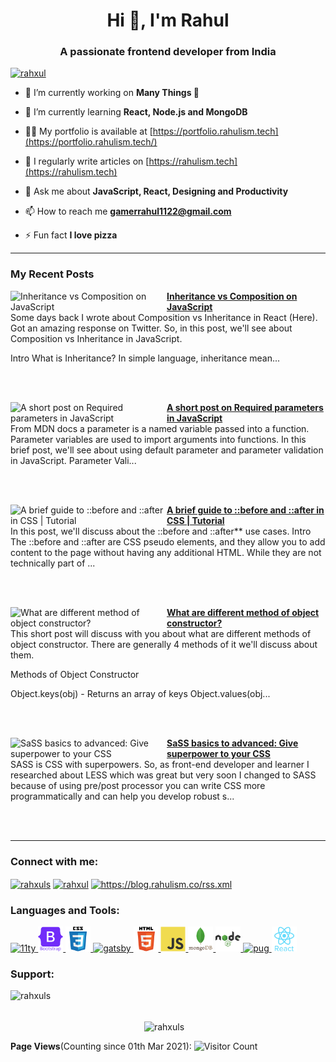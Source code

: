 <h1 align="center">Hi 👋, I'm Rahul</h1>
<h3 align="center">A passionate frontend developer from India</h3>

<p align="left"> <a href="https://twitter.com/rahxul" target="blank"><img src="https://img.shields.io/twitter/follow/rahxul?logo=twitter&style=for-the-badge" alt="rahxul" /></a> </p>

- 🔭 I’m currently working on **Many Things 🥺**

- 🌱 I’m currently learning **React, Node.js and MongoDB**

- 👨‍💻 My portfolio is available at [https://portfolio.rahulism.tech](https://portfolio.rahulism.tech/)

- 📝 I regularly write articles on [https://rahulism.tech](https://rahulism.tech)

- 💬 Ask me about **JavaScript, React, Designing and Productivity**

- 📫 How to reach me **gamerrahul1122@gmail.com**

- ⚡ Fun fact **I love pizza**

<hr>

### My Recent Posts

<!-- HASHNODE_BLOG:START -->
<p align="left">
<a href="https://rahulism.hashnode.dev/inheritance-vs-composition-on-javascript" title="Inheritance vs Composition on JavaScript"><img src="https://cdn.hashnode.com/res/hashnode/image/upload/v1618883254887/g_8hPqDDq.png" alt="Inheritance vs Composition on JavaScript" width="250px" align="left" /></a>
<a href="https://rahulism.hashnode.dev/inheritance-vs-composition-on-javascript" title="Inheritance vs Composition on JavaScript"><strong>Inheritance vs Composition on JavaScript</strong></a>
<br/> Some days back I wrote about Composition vs Inheritance in React (Here). Got an amazing response on Twitter. So, in this post, we'll see about Composition vs Inheritance in JavaScript. 

Intro
What is Inheritance?
In simple language, inheritance mean... </p> <br/> <br/>
<p align="left">
<a href="https://rahulism.hashnode.dev/a-short-post-on-required-parameters-in-javascript" title="A short post on Required parameters in JavaScript"><img src="https://cdn.hashnode.com/res/hashnode/image/upload/v1618804934280/mWZz9EZne.png" alt="A short post on Required parameters in JavaScript" width="250px" align="left" /></a>
<a href="https://rahulism.hashnode.dev/a-short-post-on-required-parameters-in-javascript" title="A short post on Required parameters in JavaScript"><strong>A short post on Required parameters in JavaScript</strong></a>
<br/> From MDN docs a parameter is a named variable passed into a function. Parameter variables are used to import arguments into functions.
In this brief post, we'll see about using default parameter and parameter validation in JavaScript. 
Parameter Vali... </p> <br/> <br/>
<p align="left">
<a href="https://rahulism.hashnode.dev/a-brief-guide-to-before-and-after-in-css-or-tutorial" title="A brief guide to ::before and ::after in CSS | Tutorial"><img src="https://cdn.hashnode.com/res/hashnode/image/upload/v1618726936385/wgOxB3mLh.png" alt="A brief guide to ::before and ::after in CSS | Tutorial" width="250px" align="left" /></a>
<a href="https://rahulism.hashnode.dev/a-brief-guide-to-before-and-after-in-css-or-tutorial" title="A brief guide to ::before and ::after in CSS | Tutorial"><strong>A brief guide to ::before and ::after in CSS | Tutorial</strong></a>
<br/> In this post, we'll discuss about the ::before and ::after** use cases. 
Intro
The ::before and ::after are CSS pseudo elements, and they allow you to add content to the page without having any additional HTML. While they are not technically part of ... </p> <br/> <br/>
<p align="left">
<a href="https://rahulism.hashnode.dev/what-are-different-method-of-object-constructor" title="What are different method of object constructor?"><img src="https://cdn.hashnode.com/res/hashnode/image/upload/v1618628277222/bSQUwuUyG.png" alt="What are different method of object constructor?" width="250px" align="left" /></a>
<a href="https://rahulism.hashnode.dev/what-are-different-method-of-object-constructor" title="What are different method of object constructor?"><strong>What are different method of object constructor?</strong></a>
<br/> This short post will discuss with you about what are different methods of object constructor. There are generally 4 methods of it we'll discuss about them. 

Methods of Object Constructor

Object.keys(obj) - Returns an array of keys
Object.values(obj... </p> <br/> <br/>
<p align="left">
<a href="https://rahulism.hashnode.dev/sass-basics-to-advanced-give-superpower-to-your-css" title="SaSS basics to advanced: Give superpower to your CSS"><img src="https://cdn.hashnode.com/res/hashnode/image/upload/v1618542757157/mZ3_7fWJs.png" alt="SaSS basics to advanced: Give superpower to your CSS" width="250px" align="left" /></a>
<a href="https://rahulism.hashnode.dev/sass-basics-to-advanced-give-superpower-to-your-css" title="SaSS basics to advanced: Give superpower to your CSS"><strong>SaSS basics to advanced: Give superpower to your CSS</strong></a>
<br/> SASS is CSS with superpowers. So, as front-end developer and learner I researched about LESS which was great but very soon I changed to SASS because of using pre/post processor you can write CSS more programmatically and can help you develop robust s... </p> <br/> <br/>
<!-- HASHNODE_BLOG:END -->


<hr>

<h3 align="left">Connect with me:</h3>
<p align="left">
<a href="https://dev.to/rahxuls" target="blank"><img align="center" src="https://cdn.jsdelivr.net/npm/simple-icons@3.0.1/icons/dev-dot-to.svg" alt="rahxuls" height="30" width="40" /></a>
<a href="https://twitter.com/rahxul" target="blank"><img align="center" src="https://cdn.jsdelivr.net/npm/simple-icons@3.0.1/icons/twitter.svg" alt="rahxul" height="30" width="40" /></a>
<a href="/https://blog.rahulism.co/rss.xml" target="blank"><img align="center" src="https://cdn.jsdelivr.net/npm/simple-icons@3.0.1/icons/rss.svg" alt="https://blog.rahulism.co/rss.xml" height="30" width="40" /></a>
</p>

<h3 align="left">Languages and Tools:</h3>
<p align="left"> <a href="https://www.11ty.dev/" target="_blank"> <img src="https://gist.githubusercontent.com/vivek32ta/c7f7bf583c1fb1c58d89301ea40f37fd/raw/f4c85cce5790758286b8f155ef9a177710b995df/11ty.svg" alt="11ty" width="40" height="40"/> </a> <a href="https://getbootstrap.com" target="_blank"> <img src="https://raw.githubusercontent.com/devicons/devicon/master/icons/bootstrap/bootstrap-plain-wordmark.svg" alt="bootstrap" width="40" height="40"/> </a> <a href="https://www.w3schools.com/css/" target="_blank"> <img src="https://raw.githubusercontent.com/devicons/devicon/master/icons/css3/css3-original-wordmark.svg" alt="css3" width="40" height="40"/> </a> <a href="https://www.gatsbyjs.com/" target="_blank"> <img src="https://www.vectorlogo.zone/logos/gatsbyjs/gatsbyjs-icon.svg" alt="gatsby" width="40" height="40"/> </a> <a href="https://www.w3.org/html/" target="_blank"> <img src="https://raw.githubusercontent.com/devicons/devicon/master/icons/html5/html5-original-wordmark.svg" alt="html5" width="40" height="40"/> </a> <a href="https://developer.mozilla.org/en-US/docs/Web/JavaScript" target="_blank"> <img src="https://raw.githubusercontent.com/devicons/devicon/master/icons/javascript/javascript-original.svg" alt="javascript" width="40" height="40"/> </a> <a href="https://www.mongodb.com/" target="_blank"> <img src="https://raw.githubusercontent.com/devicons/devicon/master/icons/mongodb/mongodb-original-wordmark.svg" alt="mongodb" width="40" height="40"/> </a> <a href="https://nodejs.org" target="_blank"> <img src="https://raw.githubusercontent.com/devicons/devicon/master/icons/nodejs/nodejs-original-wordmark.svg" alt="nodejs" width="40" height="40"/> </a> <a href="https://pugjs.org" target="_blank"> <img src="https://cdn.worldvectorlogo.com/logos/pug.svg" alt="pug" width="40" height="40"/> </a> <a href="https://reactjs.org/" target="_blank"> <img src="https://raw.githubusercontent.com/devicons/devicon/master/icons/react/react-original-wordmark.svg" alt="react" width="40" height="40"/> </a> </p>

<h3 align="left">Support:</h3>
<p><a href="https://www.buymeacoffee.com/rahxuls"> <img align="left" src="https://cdn.buymeacoffee.com/buttons/v2/default-yellow.png" height="50" width="210" alt="rahxuls" /></a></p><br><br>

<p>&nbsp;<img align="center" src="https://github-readme-stats.vercel.app/api?username=rahxuls&show_icons=true&locale=en" alt="rahxuls" /></p>

**Page Views**(Counting since 01th Mar 2021): ![Visitor Count](https://profile-counter.glitch.me/rahxuls/count.svg)
